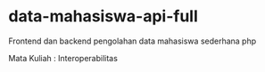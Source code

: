 # data-mahasiswa-api-full
Frontend dan backend pengolahan data mahasiswa sederhana php


Mata Kuliah : Interoperabilitas
